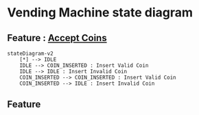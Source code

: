 # Vending Machine state diagram

## Feature : [Accept Coins](https://github.com/guyroyse/vending-machine-kata?tab=readme-ov-file#accept-coins)

```mermaid
stateDiagram-v2
    [*] --> IDLE
    IDLE --> COIN_INSERTED : Insert Valid Coin
    IDLE --> IDLE : Insert Invalid Coin
    COIN_INSERTED --> COIN_INSERTED : Insert Valid Coin
    COIN_INSERTED --> IDLE : Insert Invalid Coin

```

## Feature 
